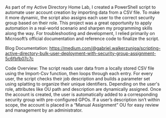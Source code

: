 As part of my Active Directory Home Lab, I created a PowerShell script to automate user account creation by importing data from a CSV file. To make it more dynamic, the script also assigns each user to the correct security group based on their role. This project was a great opportunity to apply automation in a real-world scenario and sharpen my programming skills along the way. For troubleshooting and development, I relied primarily on Microsoft’s official documentation and reference code to finalize the script.

Blog Documentation: https://medium.com/@gabriel.walkerzuniga/scripting-active-directory-bulk-user-deployment-with-security-group-assignment-5c6fbfb07c7c

Code Overview:
The script reads user data from a locally stored CSV file using the Import-Csv function, then loops through each entry. For every user, the script checks their job description and builds a parameter set using splatting to organize their unique identifiers. Depending on the user's role, attributes like OU path and description are dynamically assigned. Once the account is created, the user is automatically added to a corresponding security group with pre-configured GPOs. If a user’s description isn’t within scope, the account is placed in a “Manual Assignment” OU for easy review and management by an administrator.
